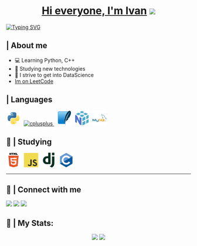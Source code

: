 <h1 align="center"><a href="https://t.me/PythonBlog_GuSlan" target="_blank">Hi everyone, I'm Ivan</a> 
<img src="https://github.com/blackcater/blackcater/raw/main/images/Hi.gif" height="32"/></h1>
<a href="https://git.io/typing-svg"><img src="https://readme-typing-svg.herokuapp.com?font=Fira+Code&pause=500&width=435&lines=I%60m+computer+genius.+.+.;maybe)" alt="Typing SVG" /></a>

<h2> | About me</h2>

- 💻 Learning Python, С++
- 👀 Studying new technologies
- 🐾 I strive to get into DataScience
- <a href="https://leetcode.com/VaniLb" target="_blank">Im on LeetCode</a> 
<h2> | Languages</h2>

<div>
  <a href="https://www.python.org/"><img src="https://github.com/devicons/devicon/blob/master/icons/python/python-original.svg" title="Python" alt="Python" width="40" height="40"/></a>&nbsp;
  <a href="https://www.w3schools.com/cpp/" target="_blank" rel="noreferrer"> <img src="https://raw.githubusercontent.com/daniilshat/daniilshat/2d7eafe5250314b3d422c86b35de062e0f1f5178/icons/C%2B%2B.svg" alt="cplusplus" width="40" height="40"/> </a> &nbsp;
  <a href="https://www.python.org/"><img src="https://github.com/devicons/devicon/blob/master/icons/sqlite/sqlite-original.svg" title="sqlite" alt="sqlite" width="40" height="40"/></a>&nbsp;
  <a href="https://www.python.org/"><img src="https://github.com/devicons/devicon/blob/master/icons/numpy/numpy-original.svg" title="numpy" alt="numpy" width="40" height="40"/></a>&nbsp;
  <a href="https://www.python.org/"><img src="https://github.com/devicons/devicon/blob/master/icons/mysql/mysql-original-wordmark.svg" title="mysql" alt="mysql" width="40" height="40"/></a>&nbsp;
</div>

<h2>🐾 | Studying</h2>

<div>
  <a href=""><img src="https://github.com/devicons/devicon/blob/master/icons/html5/html5-original-wordmark.svg" title="Html" alt="Html" width="40" height="40"/></a>&nbsp;
  <a href=""><img src="https://github.com/devicons/devicon/blob/master/icons/javascript/javascript-original.svg" title="JavaScript" alt="JavaScript" width="40" height="40"/></a>&nbsp;
  <a href=""><img src="https://github.com/devicons/devicon/blob/master/icons/django/django-plain.svg" title="django" alt="django" width="40" height="40"/></a>&nbsp;
  <a href=""><img src="https://github.com/devicons/devicon/blob/master/icons/c/c-original.svg" title="c" alt="c" width="40" height="40"/></a>&nbsp;
</div>

---

<h2>🫶 | Connect with me</h2>
<a href="https://vk.com/jdem_radocty" target="_blank"><img src="https://img.shields.io/badge/VKontakte-0088cc?logo=vk&logoColor=white"/></a>
<a href="t.me/Ivanko_Ebanko" target="_blank"><img src="https://img.shields.io/badge/telegram-0088cc?logo=telegram&logoColor=white"/></a>
<a href="https://discordapp.com/users/561579201552187392/" target="_blank"><img src="https://img.shields.io/badge/discord-5865F2?logo=discord&logoColor=white"/></a>

<h2>💫 | My Stats:</h2>

<div align="center">
  <img height="180" src="https://github-readme-stats-sigma-five.vercel.app/api?username=VaniLb&show_icons=true&count_private=true&theme=codeSTACKr&bg_color=0d1117&border_color=30363d"/>
  <img height="180" src="https://github-readme-stats-sigma-five.vercel.app//api/top-langs/?username=VaniLb&layout=compact&theme=codeSTACKr&border_color=30363d&bg_color=0d1117"/>
</div>
